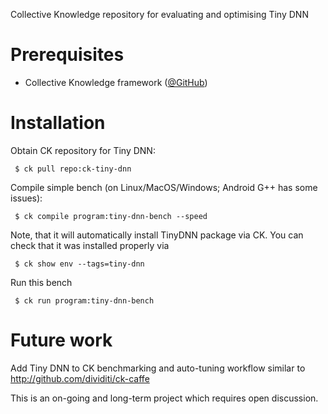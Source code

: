 Collective Knowledge repository for evaluating and optimising Tiny DNN

Prerequisites
=============
* Collective Knowledge framework ([@GitHub](http://github.com/ctuning/ck))

Installation
============
Obtain CK repository for Tiny DNN:

```
 $ ck pull repo:ck-tiny-dnn
```

Compile simple bench (on Linux/MacOS/Windows; Android G++ has some issues):

```
 $ ck compile program:tiny-dnn-bench --speed
```

Note, that it will automatically install TinyDNN package via CK. 
You can check that it was installed properly via
```
 $ ck show env --tags=tiny-dnn
```

Run this bench
```
 $ ck run program:tiny-dnn-bench
```

Future work
===========
Add Tiny DNN to CK benchmarking and auto-tuning workflow
similar to http://github.com/dividiti/ck-caffe

This is an on-going and long-term project which requires open discussion.
